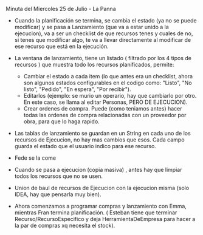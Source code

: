 Minuta del Miercoles 25 de Julio - La Panna

  * Cuando la planificación se termina, se cambia el estado (ya no se puede modificar) y se pasa a Lanzamiento (que va a estar unido a la ejecucion), va a ser un checklist de que recursos tenes y cuales de no, si tenes que modificar algo, te va a llevar directamente al modificar de ese recurso que está en la ejecución.

  * La ventana de lanzamiento, tiene un listado ( filtrado por los 4 tipos de recursos ) que muestra todo los recursos planificados, permite:
    * Cambiar el estado a cada item (lo que antes era un checklist, ahora son algunos estados configurables en el codigo como: "Listo", "No listo", "Pedido", "En espera", "Por recibir").
    * Editarlos (ejemplo: se murio un operario, hay que cambiarlo por otro. En este caso, se llama al editar Personas, PERO DE EJECUCION).
    * Crear ordenes de compra. Puede (como teniamos antes) hacer todas las ordenes de compra relacionadas con un proveedor por obra, para que lo haga rapido.

  * Las tablas de lanzamiento se guardan en un String en cada uno de los recursos de Ejecucion, no hay mas cambios que esos. Cada campo guarda el estado que el usuario indico para ese recurso.

  * Fede se la come

  * Cuando se pasa a ejecucion (copia masiva) , antes hay que limpiar todos los recursos que no se usen.

  * Union de baul de recursos de Ejecucion con la ejecucion misma (solo IDEA, hay que pensarla muy bien).

  * Ahora comenzamos a programar compras y lanzamiento con Emma, mientras Fran termina planificación. ( Esteban tiene que terminar Recurso/RecursoEspecifico y deja HerramientaDeEmpresa para hacer a la par de compras xq necesita el stock).